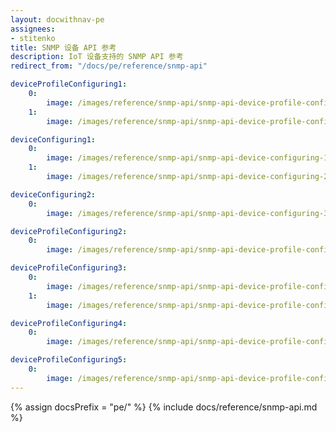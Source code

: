 ```yaml
---
layout: docwithnav-pe
assignees:
- stitenko 
title: SNMP 设备 API 参考
description: IoT 设备支持的 SNMP API 参考
redirect_from: "/docs/pe/reference/snmp-api"

deviceProfileConfiguring1:
    0:
        image: /images/reference/snmp-api/snmp-api-device-profile-configuring-1-pe.png
    1:
        image: /images/reference/snmp-api/snmp-api-device-profile-configuring-2-pe.png

deviceConfiguring1:
    0:
        image: /images/reference/snmp-api/snmp-api-device-configuring-1-pe.png
    1:
        image: /images/reference/snmp-api/snmp-api-device-configuring-2-pe.png

deviceConfiguring2:
    0:
        image: /images/reference/snmp-api/snmp-api-device-configuring-3-pe.png

deviceProfileConfiguring2:
    0:
        image: /images/reference/snmp-api/snmp-api-device-profile-configuring-3-pe.png

deviceProfileConfiguring3:
    0:
        image: /images/reference/snmp-api/snmp-api-device-profile-configuring-4.1-pe.png
    1:
        image: /images/reference/snmp-api/snmp-api-device-profile-configuring-4.2-pe.png

deviceProfileConfiguring4:
    0:
        image: /images/reference/snmp-api/snmp-api-device-profile-configuring-5-pe.png

deviceProfileConfiguring5:
    0:
        image: /images/reference/snmp-api/snmp-api-device-profile-configuring-6-pe.png
---
```


{% assign docsPrefix = "pe/" %}
{% include docs/reference/snmp-api.md %}